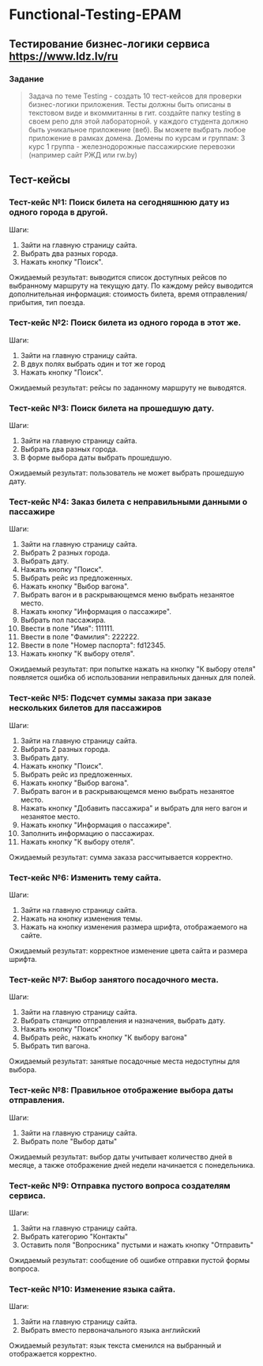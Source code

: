 # Functional-Testing-EPAM
## Тестирование бизнес-логики сервиса https://www.ldz.lv/ru
### Задание
>Задача по теме Testing - создать 10 тест-кейсов для проверки бизнес-логики приложения. Тесты должны быть описаны в текстовом виде и вкоммитанны в гит. создайте папку testing в своем репо для этой лабораторной. у каждого студента должно быть уникальное приложение (веб). Вы можете выбрать любое приложение в рамках домена. Домены по курсам и группам: 3 курс 1 группа - железнодорожные пассажирские перевозки (например сайт РЖД или rw.by)
## Тест-кейсы
### Тест-кейс №1: Поиск билета на сегодняшнюю дату из одного города в другой.
Шаги:
1.  Зайти на главную страницу сайта.
2.  Выбрать два разных города.
3.  Нажать кнопку "Поиск".

Ожидаемый результат: выводится список доступных рейсов по выбранному маршруту на текущую дату. По каждому рейсу выводится дополнительная информация: стоимость билета, время отправления/прибытия, тип поезда.

### Тест-кейс №2: Поиск билета из одного города в этот же.
Шаги:
1.  Зайти на главную страницу сайта.
2.  В двух полях выбрать один и тот же город
3.  Нажать кнопку "Поиск".

Ожидаемый результат: рейсы по заданному маршруту не выводятся.

### Тест-кейс №3: Поиск билета на прошедшую дату.
Шаги:
1.  Зайти на главную страницу сайта.
2.  Выбрать два разных города.
3.  В форме выбора даты выбрать прошедшую.

Ожидаемый результат: пользователь не может выбрать прошедшую дату.

### Тест-кейс №4: Заказ билета с неправильными данными о пассажире
Шаги:
1.  Зайти на главную страницу сайта.
2.  Выбрать 2 разных города.
3.  Выбрать дату.
3.  Нажать кнопку "Поиск".
4.  Выбрать рейс из предложенных.
5.  Нажать кнопку "Выбор вагона".
6.  Выбрать вагон и в раскрывающемся меню выбрать незанятое место.
7.  Нажать кнопку "Информация о пассажире".
8.  Выбрать пол пассажира.
8.  Ввести в поле "Имя": 111111.
9.  Ввести в поле "Фамилия": 222222.
10. Ввести в поле "Номер паспорта": fd12345.
11. Нажать кнопку "К выбору отеля".

Ожидаемый результат: при попытке нажать на кнопку "К выбору отеля" появляется ошибка об использовании неправильных данных для полей.

### Тест-кейс №5: Подсчет суммы заказа при заказе нескольких билетов для пассажиров
Шаги:
1.  Зайти на главную страницу сайта.
2.  Выбрать 2 разных города.
3.  Выбрать дату.
3.  Нажать кнопку "Поиск".
4.  Выбрать рейс из предложенных.
5.  Нажать кнопку "Выбор вагона".
6.  Выбрать вагон и в раскрывающемся меню выбрать незанятое место.
7.  Нажать кнопку "Добавить пассажира" и выбрать для него вагон и незанятое место.
7.  Нажать кнопку "Информация о пассажире".
9.  Заполнить информацию о пассажирах.
10. Нажать кнопку "К выбору отеля".

Ожидаемый результат: сумма заказа рассчитывается корректно.

### Тест-кейс №6: Изменить тему сайта.
Шаги:
1.  Зайти на главную страницу сайта.
2.  Нажать на кнопку изменения темы.
3.  Нажать на кнопку изменения размера шрифта, отображаемого на сайте.

Ожидаемый результат: корректное изменение цвета сайта и размера шрифта.

### Тест-кейс №7: Выбор занятого посадочного места.
Шаги:
1.  Зайти на главную страницу сайта.
2.  Выбрать станцию отправления и назначения, выбрать дату.
3.  Нажать кнопку "Поиск"
4.  Выбрать рейс, нажать кнопку "К выбору вагона"
5.  Выбрать тип вагона.

Ожидаемый результат: занятые посадочные места недоступны для выбора.

### Тест-кейс №8: Правильное отображение выбора даты отправления.
Шаги:
1.  Зайти на главную страницу сайта.
2.  Выбрать поле "Выбор даты"

Ожидаемый результат: выбор даты учитывает количество дней в месяце, а также отображение дней недели начинается с понедельника.

### Тест-кейс №9: Отправка пустого вопроса создателям сервиса.
Шаги:
1.  Зайти на главную страницу сайта.
2.  Выбрать категорию "Контакты"
3.  Оставить поля "Вопросника" пустыми и нажать кнопку "Отправить"

Ожидаемый результат: сообщение об ошибке отправки пустой формы вопроса.

### Тест-кейс №10: Изменение языка сайта.
Шаги:
1.  Зайти на главную страницу сайта.
2.  Выбрать вместо первоначального языка английский

Ожидаемый результат: язык текста сменился на выбранный и отображается корректно.
